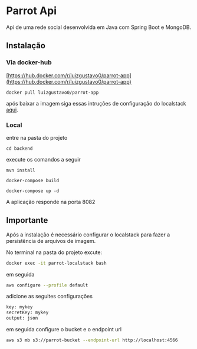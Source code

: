 # Parrot Api 

Api de uma rede social desenvolvida em Java com Spring Boot e MongoDB.

## Instalação

### Via docker-hub
[https://hub.docker.com/r/luizgustavo0/parrot-app](https://hub.docker.com/r/luizgustavo0/parrot-app)
```shell
docker pull luizgustavo0/parrot-app
```
após baixar a imagem siga essas intruções de configuração do localstack <a href='#importante'>aqui</a>.

### Local
entre na pasta do projeto
```shell
cd backend 
```
execute os comandos a seguir
```shell
mvn install 

docker-compose build

docker-compose up -d
```

A aplicação responde na porta 8082

<h2 id='importante'>Importante</h2>
Após a instalação é necessário configurar o localstack para fazer a persistência de arquivos de imagem.

No terminal na pasta do projeto excute:
```bash
docker exec -it parrot-localstack bash
```
 em seguida
```bash
aws configure --profile default
```
adicione as seguites configurações
```bash
key: mykey
secretKey: mykey
output: json
```
em seguida configure o bucket e o endpoint url
```bash
aws s3 mb s3://parrot-bucket --endpoint-url http://localhost:4566
```
